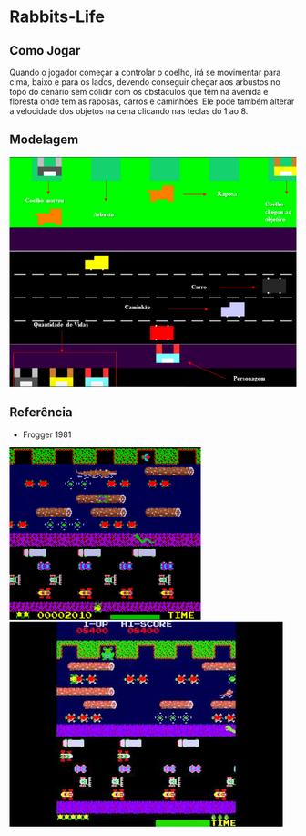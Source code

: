 # Rabbits-Life

## Como Jogar
Quando o jogador começar a controlar o coelho, irá se movimentar para cima, baixo e para os lados, devendo conseguir chegar aos arbustos no topo do cenário sem colidir com os obstáculos que têm na avenida e floresta onde tem as raposas, carros e caminhões. Ele pode também alterar a velocidade dos objetos na cena clicando nas teclas do 1 ao 8.

## Modelagem
![Image](screenshot/game/Rabbits-Life.png)

## Referência

- Frogger 1981

![Image](screenshot/referencias/Frogger-1981.gif)
![Image](screenshot/referencias/Frogger-1981.jpg)
